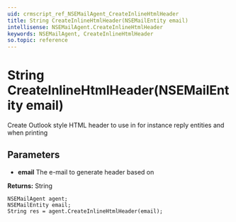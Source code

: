 ```yaml
---
uid: crmscript_ref_NSEMailAgent_CreateInlineHtmlHeader
title: String CreateInlineHtmlHeader(NSEMailEntity email)
intellisense: NSEMailAgent.CreateInlineHtmlHeader
keywords: NSEMailAgent, CreateInlineHtmlHeader
so.topic: reference
---
```


# String CreateInlineHtmlHeader(NSEMailEntity email)

Create Outlook style HTML header to use in for instance reply entities and when printing

## Parameters

* **email** The e-mail to generate header based on

**Returns:** String

```crmscript
NSEMailAgent agent;
NSEMailEntity email;
String res = agent.CreateInlineHtmlHeader(email);
```

